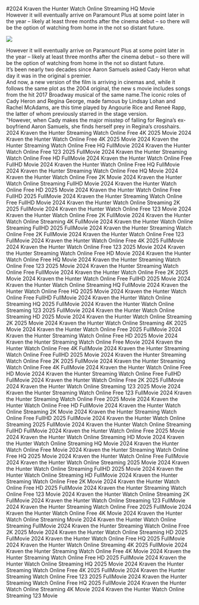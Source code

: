 #2024 Kraven the Hunter Watch Online Streaming HQ Movie  
However it will eventually arrive on Paramount Plus at some point later in the year – likely at least three months after the cinema debut – so there will be the option of watching from home in the not so distant future.  
  
[![](https://i.imgur.com/qSNzIqt.png)](https://movie.rssnews.media/QVxvuvSD.php)  
  
However it will eventually arrive on Paramount Plus at some point later in the year – likely at least three months after the cinema debut – so there will be the option of watching from home in the not so distant future.  
It’s been nearly two decades since Aaron Samuels asked Cady Heron what day it was in the original s premier.  
And now, a new version of the film is arriving in cinemas and, while it follows the same plot as the 2004 original, the new s movie includes songs from the hit 2017 Broadway musical of the same name.The iconic roles of Cady Heron and Regina George, made famous by Lindsay Lohan and Rachel McAdams, are this time played by Angourie Rice and Reneé Rapp, the latter of whom previously starred in the stage version.  
"However, when Cady makes the major misstep of falling for Regina’s ex-boyfriend Aaron Samuels, she finds herself prey in Regina’s crosshairs.  
2024 Kraven the Hunter Streaming Watch Online Free 4K 2025 Movie
2024 Kraven the Hunter Watch Online Free 4K 2025 Movie
2024 Kraven the Hunter Streaming Watch Online Free HQ FullMovie
2024 Kraven the Hunter Watch Online Free 123 2025 FullMovie
2024 Kraven the Hunter Streaming Watch Online Free HD FullMovie
2024 Kraven the Hunter Watch Online Free FullHD Movie
2024 Kraven the Hunter Watch Online Free HQ FullMovie
2024 Kraven the Hunter Streaming Watch Online Free HQ Movie
2024 Kraven the Hunter Watch Online Free 2K Movie
2024 Kraven the Hunter Watch Online Streaming FullHD Movie
2024 Kraven the Hunter Watch Online Free HD 2025 Movie
2024 Kraven the Hunter Watch Online Free FullHD 2025 FullMovie
2024 Kraven the Hunter Streaming Watch Online Free FullHD Movie
2024 Kraven the Hunter Watch Online Streaming 2K 2025 FullMovie
2024 Kraven the Hunter Watch Online Free 123 Movie
2024 Kraven the Hunter Watch Online Free 2K FullMovie
2024 Kraven the Hunter Watch Online Streaming 4K FullMovie
2024 Kraven the Hunter Watch Online Streaming FullHD 2025 FullMovie
2024 Kraven the Hunter Streaming Watch Online Free 2K FullMovie
2024 Kraven the Hunter Watch Online Free 123 FullMovie
2024 Kraven the Hunter Watch Online Free 4K 2025 FullMovie
2024 Kraven the Hunter Watch Online Free 123 2025 Movie
2024 Kraven the Hunter Streaming Watch Online Free HD Movie
2024 Kraven the Hunter Watch Online Free HQ Movie
2024 Kraven the Hunter Streaming Watch Online Free 123 2025 Movie
2024 Kraven the Hunter Streaming Watch Online Free FullMovie
2024 Kraven the Hunter Watch Online Free 2K 2025 Movie
2024 Kraven the Hunter Watch Online Free FullHD 2025 Movie
2024 Kraven the Hunter Watch Online Streaming HQ FullMovie
2024 Kraven the Hunter Watch Online Free HQ 2025 Movie
2024 Kraven the Hunter Watch Online Free FullHD FullMovie
2024 Kraven the Hunter Watch Online Streaming HQ 2025 FullMovie
2024 Kraven the Hunter Watch Online Streaming 123 2025 FullMovie
2024 Kraven the Hunter Watch Online Streaming HD 2025 Movie
2024 Kraven the Hunter Watch Online Streaming 2K 2025 Movie
2024 Kraven the Hunter Watch Online Streaming 4K 2025 Movie
2024 Kraven the Hunter Watch Online Free 2025 FullMovie
2024 Kraven the Hunter Streaming Watch Online Free HD 2025 Movie
2024 Kraven the Hunter Streaming Watch Online Free Movie
2024 Kraven the Hunter Watch Online Free 4K FullMovie
2024 Kraven the Hunter Streaming Watch Online Free FullHD 2025 Movie
2024 Kraven the Hunter Streaming Watch Online Free 2K 2025 FullMovie
2024 Kraven the Hunter Streaming Watch Online Free 4K FullMovie
2024 Kraven the Hunter Watch Online Free HD Movie
2024 Kraven the Hunter Streaming Watch Online Free FullHD FullMovie
2024 Kraven the Hunter Watch Online Free 2K 2025 FullMovie
2024 Kraven the Hunter Watch Online Streaming 123 2025 Movie
2024 Kraven the Hunter Streaming Watch Online Free 123 FullMovie
2024 Kraven the Hunter Streaming Watch Online Free 2025 Movie
2024 Kraven the Hunter Watch Online Free HD FullMovie
2024 Kraven the Hunter Watch Online Streaming 2K Movie
2024 Kraven the Hunter Streaming Watch Online Free FullHD 2025 FullMovie
2024 Kraven the Hunter Watch Online Streaming 2025 FullMovie
2024 Kraven the Hunter Watch Online Streaming FullHD FullMovie
2024 Kraven the Hunter Watch Online Free 2025 Movie
2024 Kraven the Hunter Watch Online Streaming HD Movie
2024 Kraven the Hunter Watch Online Streaming HQ Movie
2024 Kraven the Hunter Watch Online Free Movie
2024 Kraven the Hunter Streaming Watch Online Free HQ 2025 Movie
2024 Kraven the Hunter Watch Online Free FullMovie
2024 Kraven the Hunter Watch Online Streaming 2025 Movie
2024 Kraven the Hunter Watch Online Streaming FullHD 2025 Movie
2024 Kraven the Hunter Watch Online Streaming HD FullMovie
2024 Kraven the Hunter Streaming Watch Online Free 2K Movie
2024 Kraven the Hunter Watch Online Free HD 2025 FullMovie
2024 Kraven the Hunter Streaming Watch Online Free 123 Movie
2024 Kraven the Hunter Watch Online Streaming 2K FullMovie
2024 Kraven the Hunter Watch Online Streaming 123 FullMovie
2024 Kraven the Hunter Streaming Watch Online Free 2025 FullMovie
2024 Kraven the Hunter Watch Online Free 4K Movie
2024 Kraven the Hunter Watch Online Streaming Movie
2024 Kraven the Hunter Watch Online Streaming FullMovie
2024 Kraven the Hunter Streaming Watch Online Free 2K 2025 Movie
2024 Kraven the Hunter Watch Online Streaming HD 2025 FullMovie
2024 Kraven the Hunter Watch Online Free HQ 2025 FullMovie
2024 Kraven the Hunter Watch Online Streaming 4K 2025 FullMovie
2024 Kraven the Hunter Streaming Watch Online Free 4K Movie
2024 Kraven the Hunter Streaming Watch Online Free HD 2025 FullMovie
2024 Kraven the Hunter Watch Online Streaming HQ 2025 Movie
2024 Kraven the Hunter Streaming Watch Online Free 4K 2025 FullMovie
2024 Kraven the Hunter Streaming Watch Online Free 123 2025 FullMovie
2024 Kraven the Hunter Streaming Watch Online Free HQ 2025 FullMovie
2024 Kraven the Hunter Watch Online Streaming 4K Movie
2024 Kraven the Hunter Watch Online Streaming 123 Movie